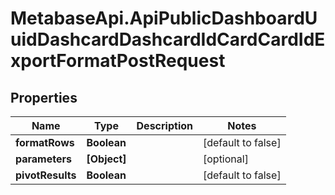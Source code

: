 # MetabaseApi.ApiPublicDashboardUuidDashcardDashcardIdCardCardIdExportFormatPostRequest

## Properties

Name | Type | Description | Notes
------------ | ------------- | ------------- | -------------
**formatRows** | **Boolean** |  | [default to false]
**parameters** | **[Object]** |  | [optional] 
**pivotResults** | **Boolean** |  | [default to false]


